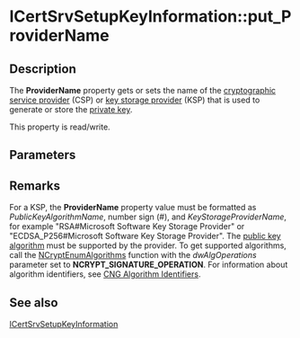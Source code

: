 # ICertSrvSetupKeyInformation::put_ProviderName

## Description

The **ProviderName** property gets or sets the name of the [cryptographic service provider](https://learn.microsoft.com/windows/desktop/SecGloss/c-gly) (CSP) or [key storage provider](https://learn.microsoft.com/windows/desktop/SecGloss/k-gly) (KSP) that is used to generate or store the [private key](https://learn.microsoft.com/windows/desktop/SecGloss/p-gly).

This property is read/write.

## Parameters

## Remarks

For a KSP, the **ProviderName** property value must be formatted as *PublicKeyAlgorithmName*, number sign (#), and *KeyStorageProviderName*, for example "RSA#Microsoft Software Key Storage Provider" or "ECDSA_P256#Microsoft Software Key Storage Provider". The [public key algorithm](https://learn.microsoft.com/windows/desktop/SecGloss/p-gly) must be supported by the provider. To get supported algorithms, call the [NCryptEnumAlgorithms](https://learn.microsoft.com/windows/desktop/api/ncrypt/nf-ncrypt-ncryptenumalgorithms) function with the *dwAlgOperations* parameter set to **NCRYPT_SIGNATURE_OPERATION**. For information about algorithm identifiers, see [CNG Algorithm Identifiers](https://learn.microsoft.com/windows/desktop/SecCNG/cng-algorithm-identifiers).

## See also

[ICertSrvSetupKeyInformation](https://learn.microsoft.com/windows/desktop/api/casetup/nn-casetup-icertsrvsetupkeyinformation)